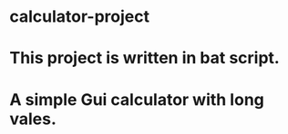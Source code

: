 # calculator-project
# This project is written in bat script.
# A simple Gui calculator with long vales.
